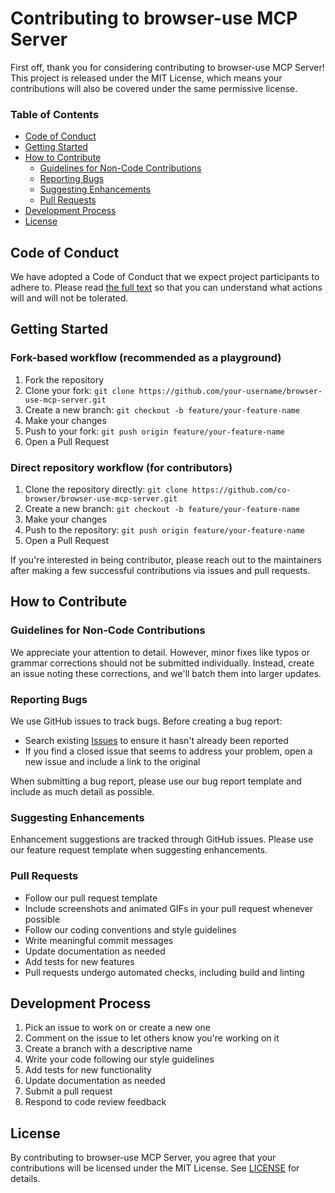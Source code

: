 # Contributing to browser-use MCP Server

First off, thank you for considering contributing to browser-use MCP Server!
This project is released under the MIT License, which means your contributions
will also be covered under the same permissive license.

### Table of Contents

- [Code of Conduct](#code-of-conduct)
- [Getting Started](#getting-started)
- [How to Contribute](#how-to-contribute)
  - [Guidelines for Non-Code Contributions](#guidelines-for-non-code-contributions)
  - [Reporting Bugs](#reporting-bugs)
  - [Suggesting Enhancements](#suggesting-enhancements)
  - [Pull Requests](#pull-requests)
- [Development Process](#development-process)
- [License](#license)

## Code of Conduct

We have adopted a Code of Conduct that we expect project participants to adhere
to. Please read [the full text](CODE_OF_CONDUCT.md) so that you can understand
what actions will and will not be tolerated.

## Getting Started

### Fork-based workflow (recommended as a playground)

1. Fork the repository
2. Clone your fork:
   `git clone https://github.com/your-username/browser-use-mcp-server.git`
3. Create a new branch: `git checkout -b feature/your-feature-name`
4. Make your changes
5. Push to your fork: `git push origin feature/your-feature-name`
6. Open a Pull Request

### Direct repository workflow (for contributors)

1. Clone the repository directly:
   `git clone https://github.com/co-browser/browser-use-mcp-server.git`
2. Create a new branch: `git checkout -b feature/your-feature-name`
3. Make your changes
4. Push to the repository: `git push origin feature/your-feature-name`
5. Open a Pull Request

If you're interested in being contributor, please reach out to the maintainers
after making a few successful contributions via issues and pull requests.

## How to Contribute

### Guidelines for Non-Code Contributions

We appreciate your attention to detail. However, minor fixes like typos or
grammar corrections should not be submitted individually. Instead, create an
issue noting these corrections, and we'll batch them into larger updates.

### Reporting Bugs

We use GitHub issues to track bugs. Before creating a bug report:

- Search existing
  [Issues](https://github.com/co-browser/browser-use-mcp-server/issues) to
  ensure it hasn't already been reported
- If you find a closed issue that seems to address your problem, open a new
  issue and include a link to the original

When submitting a bug report, please use our bug report template and include as
much detail as possible.

### Suggesting Enhancements

Enhancement suggestions are tracked through GitHub issues. Please use our
feature request template when suggesting enhancements.

### Pull Requests

- Follow our pull request template
- Include screenshots and animated GIFs in your pull request whenever possible
- Follow our coding conventions and style guidelines
- Write meaningful commit messages
- Update documentation as needed
- Add tests for new features
- Pull requests undergo automated checks, including build and linting

## Development Process

1. Pick an issue to work on or create a new one
2. Comment on the issue to let others know you're working on it
3. Create a branch with a descriptive name
4. Write your code following our style guidelines
5. Add tests for new functionality
6. Update documentation as needed
7. Submit a pull request
8. Respond to code review feedback

## License

By contributing to browser-use MCP Server, you agree that your contributions
will be licensed under the MIT License. See [LICENSE](LICENSE) for details.

